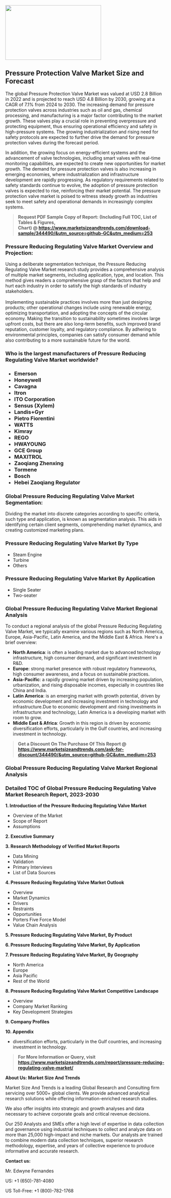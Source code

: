 <p><img class="alignnone size-medium wp-image-20088" src="https://ffe5etoiles.com/wp-content/uploads/2024/12/MST1-300x171.png" alt="" width="300" height="171" /></p><h2>Pressure Protection Valve Market Size and Forecast</h2><p>The global Pressure Protection Valve Market was valued at USD 2.8 Billion in 2022 and is projected to reach USD 4.8 Billion by 2030, growing at a CAGR of 7.1% from 2024 to 2030. The increasing demand for pressure protection valves across industries such as oil and gas, chemical processing, and manufacturing is a major factor contributing to the market growth. These valves play a crucial role in preventing overpressure and protecting equipment, thus ensuring operational efficiency and safety in high-pressure systems. The growing industrialization and rising need for safety protocols are expected to further drive the demand for pressure protection valves during the forecast period.</p><p>In addition, the growing focus on energy-efficient systems and the advancement of valve technologies, including smart valves with real-time monitoring capabilities, are expected to create new opportunities for market growth. The demand for pressure protection valves is also increasing in emerging economies, where industrialization and infrastructure development are rapidly progressing. As regulatory requirements related to safety standards continue to evolve, the adoption of pressure protection valves is expected to rise, reinforcing their market potential. The pressure protection valve market is poised to witness steady growth as industries seek to meet safety and operational demands in increasingly complex systems.</p></p><blockquote id="" class=""><strong>Request PDF Sample Copy of Report: (Including Full TOC, List of Tables &amp; Figures, Chart)&nbsp;@&nbsp;<strong><a href="https://www.marketsizeandtrends.com/download-sample/344490/&utm_source=github-GC&utm_medium=253" target="_blank">https://www.marketsizeandtrends.com/download-sample/344490/&utm_source=github-GC&utm_medium=253</a></strong></strong></blockquote><h3 id="" class="">Pressure Reducing Regulating Valve Market&nbsp;Overview and Projection:</h3><p id="" class="">Using a deliberate segmentation technique, the Pressure Reducing Regulating Valve Market research study provides a comprehensive analysis of multiple market segments, including application, type, and location. This method gives readers a comprehensive grasp of the factors that help and hurt each industry in order to satisfy the high standards of industry stakeholders. <br /> <br />Implementing sustainable practices involves more than just designing products; other operational changes include using renewable energy, optimizing transportation, and adopting the concepts of the circular economy. Making the transition to sustainability sometimes involves large upfront costs, but there are also long-term benefits, such improved brand reputation, customer loyalty, and regulatory compliance. By adhering to environmental principles, companies can satisfy consumer demand while also contributing to a more sustainable future for the world.</p><h3 id="" class="">Who is the largest manufacturers of&nbsp;Pressure Reducing Regulating Valve Market worldwide?</h3><h3 class=""><p><ul><li>Emerson </li><li> Honeywell </li><li> Cavagna </li><li> Itron </li><li> ITO Corporation </li><li> Sensus (Xylem) </li><li> Landis+Gyr </li><li> Pietro Fiorentini </li><li> WATTS </li><li> Kimray </li><li> REGO </li><li> HWAYOUNG </li><li> GCE Group </li><li> MAXITROL </li><li> Zaoqiang Zhenxing </li><li> Tormene </li><li> Bosch </li><li> Hebei Zaoqiang Regulator</li></ul></p></h3><h3 id="" class="">Global&nbsp;Pressure Reducing Regulating Valve Market Segmentation:</h3><p id="" class="">Dividing the market into discrete categories according to specific criteria, such type and application, is known as segmentation analysis. This aids in identifying certain client segments, comprehending market dynamics, and creating customized marketing plans.</p><h3 id="" class="">Pressure Reducing Regulating Valve Market&nbsp;By Type</h3><p><p><ul><li>Steam Engine</li><li> Turbine</li><li> Others</p></li></ul></p></p><h3 id="" class="">Pressure Reducing Regulating Valve Market&nbsp;By Application</h3><p class=""><p><ul><li>Single Seater</li><li> Two-seater</li></ul></p></p><h3 id="" class="">Global Pressure Reducing Regulating Valve Market Regional Analysis</h3><p id="" class="">To conduct a regional analysis of the global Pressure Reducing Regulating Valve Market, we typically examine various regions such as North America, Europe, Asia-Pacific, Latin America, and the Middle East &amp; Africa. Here's a brief overview:</p><ul><li><strong>North America</strong>: is often a leading market due to advanced technology infrastructure, high consumer demand, and significant investment in R&amp;D.</li><li><strong>Europe</strong>: strong market presence with robust regulatory frameworks, high consumer awareness, and a focus on sustainable practices.</li><li><strong>Asia-Pacific</strong>: a rapidly growing market driven by increasing population, urbanization, and rising disposable incomes, especially in countries like China and India.</li><li><strong>Latin America</strong>: is an emerging market with growth potential, driven by economic development and increasing investment in technology and infrastructure.Due to economic development and rising investments in infrastructure and technology, Latin America is a developing market with room to grow.</li><li><strong>Middle East &amp; Africa</strong>: Growth in this region is driven by economic diversification efforts, particularly in the Gulf countries, and increasing investment in technology.</li></ul><blockquote id="" class=""><strong>Get a Discount On The Purchase Of This Report @ <strong><a href="https://www.marketsizeandtrends.com/ask-for-discount/344490/&utm_source=github-GC&utm_medium=253" target="_blank">https://www.marketsizeandtrends.com/ask-for-discount/344490/&utm_source=github-GC&utm_medium=253</a></strong></strong></blockquote><h3 id="" class="">Global Pressure Reducing Regulating Valve Market Regional Analysis</h3><h3 id="" class="">Detailed TOC of Global Pressure Reducing Regulating Valve Market Research Report, 2023-2030</h3><p id="" class=""><strong>1. Introduction of the Pressure Reducing Regulating Valve Market</strong></p><ul><li>Overview of the Market</li><li>Scope of Report</li><li>Assumptions</li></ul><p id="" class=""><strong>2. Executive Summary</strong></p><p id="" class=""><strong>3. Research Methodology of Verified Market Reports</strong></p><ul><li>Data Mining</li><li>Validation</li><li>Primary Interviews</li><li>List of Data Sources</li></ul><p id="" class=""><strong>4. Pressure Reducing Regulating Valve Market Outlook</strong></p><ul><li>Overview</li><li>Market Dynamics</li><li>Drivers</li><li>Restraints</li><li>Opportunities</li><li>Porters Five Force Model</li><li>Value Chain Analysis</li></ul><p id="" class=""><strong>5. Pressure Reducing Regulating Valve Market, By Product</strong></p><p id="" class=""><strong>6. Pressure Reducing Regulating Valve Market, By Application</strong></p><p id="" class=""><strong>7. Pressure Reducing Regulating Valve Market, By Geography</strong></p><ul><li>North America</li><li>Europe</li><li>Asia Pacific</li><li>Rest of the World</li></ul><p id="" class=""><strong>8. Pressure Reducing Regulating Valve Market Competitive Landscape</strong></p><ul><li>Overview</li><li>Company Market Ranking</li><li>Key Development Strategies</li></ul><p id="" class=""><strong>9. Company Profiles</strong></p><p id="" class=""><strong>10. Appendix</strong></p><ul><li>diversification efforts, particularly in the Gulf countries, and increasing investment in technology.</li></ul><blockquote id="" class=""><strong>For More Information or Query, visit <strong><strong><a href="https://www.marketsizeandtrends.com/report/pressure-reducing-regulating-valve-market/" target="_blank">https://www.marketsizeandtrends.com/report/pressure-reducing-regulating-valve-market/</a></strong></strong></strong></blockquote><p id="" class=""><strong>About Us: Market Size And Trends</strong></p><p id="" class="">Market Size And Trends is a leading Global Research and Consulting firm servicing over 5000+ global clients. We provide advanced analytical research solutions while offering information-enriched research studies.</p><p id="" class="">We also offer insights into strategic and growth analyses and data necessary to achieve corporate goals and critical revenue decisions.</p><p id="" class="">Our 250 Analysts and SMEs offer a high level of expertise in data collection and governance using industrial techniques to collect and analyze data on more than 25,000 high-impact and niche markets. Our analysts are trained to combine modern data collection techniques, superior research methodology, expertise, and years of collective experience to produce informative and accurate research.</p><p id="" class=""><strong>Contact us:</strong></p><p id="" class="">Mr. Edwyne Fernandes</p><p id="" class="">US: +1 (650)-781-4080</p><p id="" class="">US Toll-Free: +1 (800)-782-1768</p>
